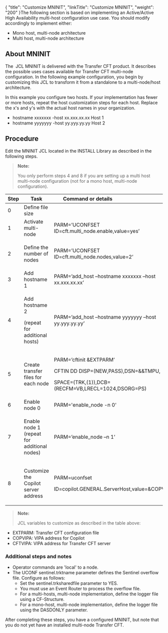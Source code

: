 {
    "title": "Customize MNINIT",
    "linkTitle": "Customize MNINIT",
    "weight": "200"
}The following section is based on implementing an Active/Active High Availability multi-host configuration use case. You should modify accordingly to implement either:

-   Mono host, multi-node architecture
-   Multi host, multi-node architecture

## About MNINIT

The  JCL MNINIT is delivered with the Transfer CFT product. It describes the possible uses cases available for Transfer CFT multi-node configuration. In the following example configuration, you begin by customizing this JCL to transform it from a standalone to a multi-node/host architecture.

In this example you configure two hosts. If your implementation has fewer or more hosts, repeat the host customization steps for each host. Replace the x's and y's with the actual host names in your organization.

-   hostname xxxxxxx -host xx.xxx.xx.xx Host 1
-   hostname yyyyyyy -host yy.yyy.yy.yy Host 2

## Procedure

Edit the MNINIT JCL located in the INSTALL Library as described in the following steps.

> **Note:**
>
> You only perform steps 4 and 8 if you are setting up a multi host multi-node configuration (not for a mono host, multi-node configuration).

<table>
         
         
         
         
   
   <thead>
      <tr>
<th style="text-align: center;" class="HeadE-Column1-Header1" style="font-weight: bold; font-style: normal">Step         </th>
<th class="HeadE-Column1-Header1" style="font-weight: bold; font-style: normal">Task         </th>
<th style="text-align: center;" class="HeadD-Column1-Header1" style="font-weight: bold; font-style: normal">Command or details                                                </th>
      </tr>
   </thead>
   <tbody>
      <tr>
         <td>0         </td>
         <td>Define file size         </td>
         <td>          </td>
      </tr>
      <tr>
         <td>1         </td>
         <td>Activate multi-node         </td>
         <td>PARM=’UCONFSET ID=cft.multi_node.enable,value=yes’         </td>
      </tr>
      <tr>
         <td>2         </td>
         <td><p>Define the number of nodes</p>         </td>
         <td>PARM=’UCONFSET ID=cft.multi_node.nodes,value=2’         </td>
      </tr>
      <tr>
         <td>3         </td>
         <td>Add hostname 1         </td>
         <td>PARM=’add_host –hostname xxxxxxx –host xx.xxx.xx.xx’         </td>
      </tr>
      <tr>
         <td>4         </td>
         <td><p>Add hostname 2</p>
<p>(repeat for additional hosts)</p>         </td>
         <td>PARM=’add_host –hostname yyyyyyy –host yy.yyy.yy.yy’         </td>
      </tr>
      <tr>
         <td>5         </td>
         <td><p>Create transfer files for each node</p>         </td>
         <td><p>PARM=’cftinit &amp;EXTPARM’</p>
<p>CFTIN DD DISP=(NEW,PASS),DSN=&amp;&amp;TMPU,</p>
<p>SPACE=(TRK,(1)),DCB=(RECFM=VB,LRECL=1024,DSORG=PS)</p>         </td>
      </tr>
      <tr>
         <td>6         </td>
         <td>Enable node 0         </td>
         <td>PARM='enable_node -n 0'         </td>
      </tr>
      <tr>
         <td>7         </td>
         <td><p>Enable node 1 (repeat for additional nodes)</p>         </td>
         <td>PARM=’enable_node –n 1’         </td>
      </tr>
      <tr>
         <td>8         </td>
         <td><p>Customize the Copilot server address</p>         </td>
         <td><p>PARM=uconfset</p>
<p>ID=copilot.GENERAL.ServerHost,value=&amp;COPVIPA'</p>         </td>
      </tr>
   </tbody>
</table>

> **Note:**
>
> JCL variables to customize as described in the table above:

-   EXTPARM: Transfer CFT configuration file
-   COPVIPA: VIPA address for Copilot
-   CFTVIPA: VIPA address for Transfer CFT server

### Additional steps and notes

-   Operator commands are 'local' to a node.
-   The UCONF <span class="code">sentinel.trktname</span> parameter defines the Sentinel overflow file. Configure as follows:
    -   Set the <span class="code">sentinel.trksharedfile</span> parameter to YES.
    -   You must use an Event Router to process the overflow file.
    -   For a multi-hosts, multi-node implementation, define the logger file using a CF-Structure.
    -   For a mono-host, multi-node implementation, define the logger file using the DASDONLY parameter.

After completing these steps, you have a configured MNINIT, but note that you do not yet have an installed multi-node Transfer CFT.
